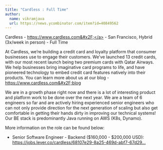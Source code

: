 ```yaml
---
title: "Cardless : Full Time"
author:
  name: vikramjava
  url: https://news.ycombinator.com/item?id=40849562
---
```

Cardless - <a href="https:&#x2F;&#x2F;www.cardless.com&#x2F;" rel="nofollow">https:&#x2F;&#x2F;www.cardless.com&#x2F;</a> - San Francisco, Hybrid (3x&#x2F;week in person) - Full Time

At Cardless, we’re building a credit card and loyalty platform that consumer businesses use to engage their customers. We’ve launched 13 credit cards, with our most recent launch being two premium cards with Qatar Airways. We help businesses bring imaginative card programs to life, and have pioneered technology to embed credit card features natively into their products. You can learn more about us at our blog - <a href="https:&#x2F;&#x2F;www.cardless.com&#x2F;blog" rel="nofollow">https:&#x2F;&#x2F;www.cardless.com&#x2F;blog</a>

We are in a growth phase right now and there is a lot of interesting product and platform work to be done over the next year. We are a team of 6 engineers so far and are actively hiring experienced senior engineers who can not only provide direction for the next generation of scaling but also get comfortable in getting their hands dirty in improving our technical systems! Our BE stack is predominantly Java running on AWS (K8s, Dynamo).

More information on the role can be found below:

- Senior Software Engineer - Backend ($160,000 - $200,000 USD):
<a href="https:&#x2F;&#x2F;jobs.lever.co&#x2F;cardless&#x2F;68107e29-8a25-469d-abf7-67d290dfbdb2" rel="nofollow">https:&#x2F;&#x2F;jobs.lever.co&#x2F;cardless&#x2F;68107e29-8a25-469d-abf7-67d29...</a>
